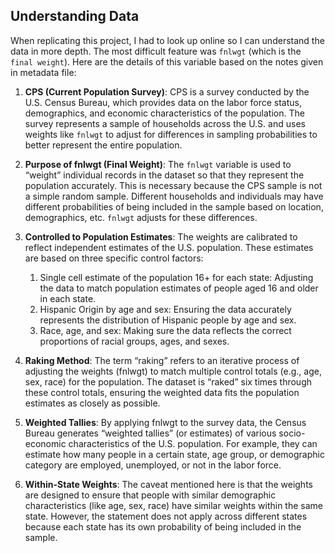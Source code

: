 ## Understanding Data

When replicating this project, I had to look up online so I can understand the data in more depth. The most difficult feature was `fnlwgt` (which is the `final weight`). Here are the details of this variable based on the notes given in metadata file: 

1.	**CPS (Current Population Survey)**: CPS is a survey conducted by the U.S. Census Bureau, which provides data on the labor force status, demographics, and economic characteristics of the population. The survey represents a sample of households across the U.S. and uses weights like `fnlwgt` to adjust for differences in sampling probabilities to better represent the entire population.

2.	**Purpose of fnlwgt (Final Weight)**: The `fnlwgt` variable is used to “weight” individual records in the dataset so that they represent the population accurately. This is necessary because the CPS sample is not a simple random sample. Different households and individuals may have different probabilities of being included in the sample based on location, demographics, etc. `fnlwgt` adjusts for these differences.

3.	**Controlled to Population Estimates**: The weights are calibrated to reflect independent estimates of the U.S. population. These estimates are based on three specific control factors:
    1. Single cell estimate of the population 16+ for each state: Adjusting the data to match population estimates of people aged 16 and older in each state.
    2. Hispanic Origin by age and sex: Ensuring the data accurately represents the distribution of Hispanic people by age and sex.
    3. Race, age, and sex: Making sure the data reflects the correct proportions of racial groups, ages, and sexes.

4.	**Raking Method**: The term “raking” refers to an iterative process of adjusting the weights (fnlwgt) to match multiple control totals (e.g., age, sex, race) for the population. The dataset is “raked” six times through these control totals, ensuring the weighted data fits the population estimates as closely as possible.

5.	**Weighted Tallies**: By applying fnlwgt to the survey data, the Census Bureau generates “weighted tallies” (or estimates) of various socio-economic characteristics of the U.S. population. For example, they can estimate how many people in a certain state, age group, or demographic category are employed, unemployed, or not in the labor force.

6.	**Within-State Weights**: The caveat mentioned here is that the weights are designed to ensure that people with similar demographic characteristics (like age, sex, race) have similar weights within the same state. However, the statement does not apply across different states because each state has its own probability of being included in the sample.